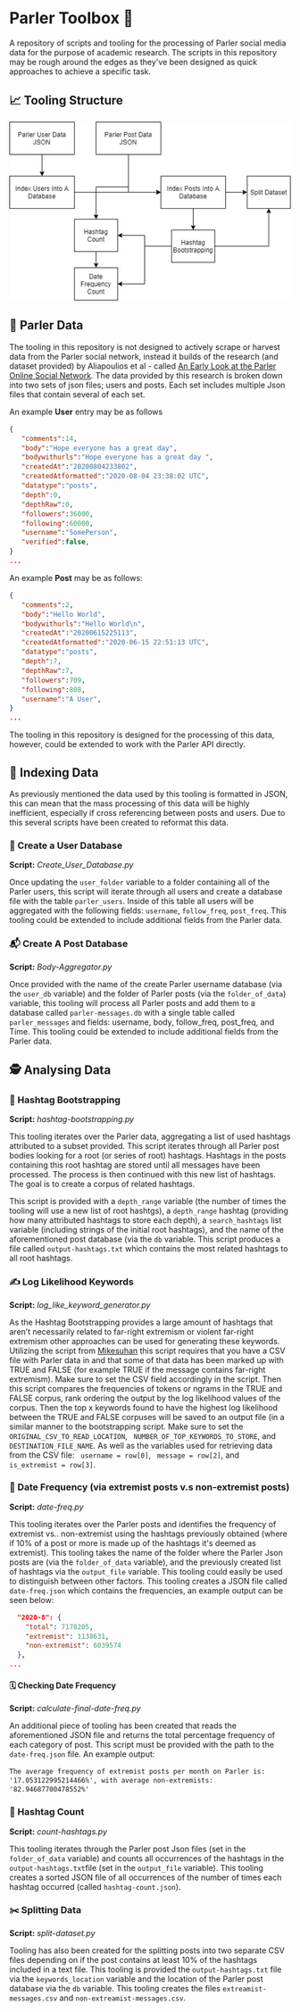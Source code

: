 # Parler Toolbox 🔎 
A repository of scripts and tooling for the processing of Parler social media data for the purpose of academic research. The scripts in this repository may be rough around the edges as they've been designed as quick approaches to achieve a specific task.

## 📈 Tooling Structure 
![Tooling Structure](diagram.jpg "Tooling Structure")


## 📄 Parler Data 
The tooling in this repository is not designed to actively scrape or harvest data from the Parler social network, instead it builds of the research (and dataset provided) by Aliapoulios et al - called [An Early Look at the Parler Online Social Network](https://arxiv.org/pdf/2101.03820.pdf). The data provided by this research is broken down into two sets of json files; users and posts. Each set includes multiple Json files that contain several of each set.

An example **User** entry may be as follows
```JSON
{
   "comments":14,
   "body":"Hope everyone has a great day",
   "bodywithurls":"Hope everyone has a great day ",
   "createdAt":"20200804233802",
   "createdAtformatted":"2020-08-04 23:38:02 UTC",
   "datatype":"posts",
   "depth":0,
   "depthRaw":0,
   "followers":36000,
   "following":60000,
   "username":"SomePerson",
   "verified":false,
}
...
```

An example **Post** may be as follows:

```JSON
{
   "comments":2,
   "body":"Hello World",
   "bodywithurls":"Hello World\n",
   "createdAt":"20200615225113",
   "createdAtformatted":"2020-06-15 22:51:13 UTC",
   "datatype":"posts",
   "depth":7,
   "depthRaw":7,
   "followers":709,
   "following":808,
   "username":"A User",
}
...
```

The tooling in this repository is designed for the processing of this data, however, could be extended to work with the Parler API directly.

## 📝 Indexing Data 
As previously mentioned the data used by this tooling is formatted in JSON, this can mean that the mass processing of this data will be highly inefficient, especially if cross referencing between posts and users. Due to this several scripts have been created to reformat this data.

### 👤 Create a User Database 
**Script:** *Create_User_Database.py*

Once updating the ```user_folder``` variable to a folder containing all of the Parler users, this script will iterate through all users and create a database file with the table ```parler_users```. Inside of this table all users will be aggregated with the following fields: ```username```, ```follow_freq```, ```post_freq```. This tooling could be extended to include additional fields from the Parler data.

### 📬 Create A Post Database 
**Script:** *Body-Aggregator.py*

Once provided with the name of the create Parler username database (via the ```user_db``` variable) and the folder of Parler posts (via the ```folder_of_data```) variable, this tooling will process all Parler posts and add them to a database called ```parler-messages.db``` with a single table called ```parler_messages``` and fields: username, body, follow_freq, post_freq, and Time. This tooling could be extended to include additional fields from the Parler data.

## 🕵️ Analysing Data 

### 📣 Hashtag Bootstrapping 
**Script:** *hashtag-bootstrapping.py*

This tooling iterates over the Parler data, aggregating a list of used hashtags attributed to a subset provided.  This script iterates through all Parler post bodies looking for a root (or series of root) hashtags. Hashtags in the posts containing this root hashtag are stored until all messages have been processed. The process is then continued with this new list of hashtags. The goal is to create a corpus of related hashtags. 

This script is provided with a ```depth_range``` variable (the number of times the tooling will use a new list of root hashtgs), a ```depth_range``` hashtag (providing how many attributed hashtags to store each depth), a ```search_hashtags``` list variable (including strings of the initial root hashtags), and the name of the aforementioned post database (via the ```db``` variable. This script produces a file called ```output-hashtags.txt``` which contains the most related hashtags to all root hashtags.

### ✍️ Log Likelihood Keywords 
**Script:** *log_like_keyword_generator.py*

As the Hashtag Bootstrapping provides a large amount of hashtags that aren’t necessarily related to far-right extremism or violent far-right extremism other approaches can be used for generating these keywords. Utilizing the script from [Mikesuhan](https://github.com/mikesuhan/keyness) this script requires that you have a CSV file with Parler data in and that some of that data has been marked up with TRUE and FALSE (for example TRUE if the message contains far-right extremism). Make sure to set the CSV field accordingly in the script. Then this script compares the frequencies of tokens or ngrams in the TRUE and FALSE corpus, rank ordering the output by the log likelihood values of the corpus. Then the top x keywords found to have the highest log likelihood between the TRUE and FALSE corpuses will be saved to an output file (in a similar manner to the bootstrapping script. Make sure to set the ``` ORIGINAL_CSV_TO_READ_LOCATION```, ``` NUMBER_OF_TOP_KEYWORDS_TO_STORE```, and ``` DESTINATION_FILE_NAME```. As well as the variables used for retrieving data from the CSV file: ``` username = row[0]```, ``` message = row[2]```, and ``` is_extremist = row[3]```.


### 📅 Date Frequency (via extremist posts v.s non-extremist posts) 
**Script:** *date-freq.py*

This tooling iterates over the Parler posts and identifies the frequency of extremist vs.. non-extremist using the hashtags previously obtained (where if 10% of a post or more is made up of the hashtags it's deemed as extremist). This tooling takes the name of the folder where the Parler Json posts are (via the ```folder_of_data``` variable), and the previously created list of hashtags via the ```output_file``` variable. This tooling could easily be used to distinguish between other factors. This tooling creates a JSON file called ```date-freq.json``` which contains the frequencies, an example output can be seen below:

```JSON
  "2020-8": {
    "total": 7178205,
    "extremist": 1138631,
    "non-extremist": 6039574
  },
...
```

#### 🗓️ Checking Date Frequency 
**Script:** *calculate-final-date-freq.py*

An additional piece of tooling has been created that reads the aforementioned JSON file and returns the total percentage frequency of each category of post. This script must be provided with the path to the ```date-freq.json``` file. An example output:

```
The average frequency of extremist posts per month on Parler is: '17.053122995214466%', with average non-extremists: '82.94687700478552%'
```

### 🧮 Hashtag Count 
**Script:** *count-hashtags.py*

This tooling iterates through the Parler post Json files (set in the ```folder_of_data``` variable) and counts all occurrences of the hashtags in the  ```output-hashtags.txt```file (set in the ```output_file``` variable). This tooling creates a sorted JSON file of all occurrences of the number of times each hashtag occurred (called ```hashtag-count.json```).

### ✂️ Splitting Data 
**Script:** *split-dataset.py*

Tooling has also been created for the splitting posts into two separate CSV files depending on if the post contains at least 10% of the hashtags included in a text file. 
This tooling is provided the ```output-hashtags.txt``` file via the ```keywords_location``` variable and the location of the Parler post database via the ```db``` variable. This tooling creates the files ```extreamist-messages.csv``` and ```non-extreamist-messages.csv```.
